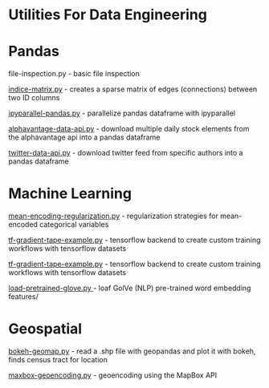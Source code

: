 # Utilities For Data Engineering

# Pandas

file-inspection.py - basic file inspection 

[indice-matrix.py](https://github.com/freedomtowin/data-eng-util/blob/master/pandasindice-matrix.py) - creates a sparse matrix of edges (connections) between two ID columns

[ipyparallel-pandas.py](https://github.com/freedomtowin/data-eng-util/blob/master/pandas/ipyparallel-pandas.py) - parallelize pandas dataframe with ipyparallel

[alphavantage-data-api.py](https://github.com/freedomtowin/data-eng-util/blob/master/pandas/alphavantage-data-api.py) - download multiple daily stock elements from the alphavantage api into a pandas dataframe

[twitter-data-api.py](https://github.com/freedomtowin/data-eng-util/blob/master/pandas/twitter-data-api.py) - download twitter feed from specific authors into a pandas dataframe

# Machine Learning

[mean-encoding-regularization.py](https://github.com/freedomtowin/data-eng-util/blob/master/machine-learning/mean-encoding-regularization.py) - regularization strategies for mean-encoded categorical variables

[tf-gradient-tape-example.py](https://github.com/freedomtowin/data-eng-util/blob/master/machine-learning/tf-gradient-tape-example.py) - tensorflow backend to create custom training workflows with tensorflow datasets 

[tf-gradient-tape-example.py](https://github.com/freedomtowin/data-eng-util/blob/master/machine-learning/tf-gradient-importance.py) - tensorflow backend to create custom training workflows with tensorflow datasets 


[load-pretrained-glove.py ](https://github.com/freedomtowin/data-eng-util/blob/master/machine-learning/load-pretrained-glove.py) - loaf GolVe (NLP) pre-trained word embedding features/

# Geospatial

[bokeh-geomap.py](https://github.com/freedomtowin/data-eng-util/blob/master/geospatial/bokeh-geomap.py) - read a .shp file with geopandas and plot it with bokeh, finds census tract for location 

[maxbox-geoencoding.py](https://github.com/freedomtowin/data-eng-util/blob/master/geospatial/maxbox-geoencoding.py) - geoencoding using the MapBox API
